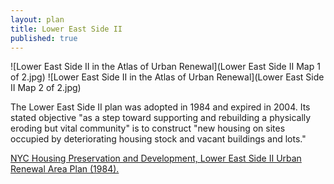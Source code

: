 ```yaml
---
layout: plan
title: Lower East Side II
published: true
---
```


![Lower East Side II in the Atlas of Urban Renewal](Lower East Side II Map 1 of 2.jpg)
![Lower East Side II in the Atlas of Urban Renewal](Lower East Side II Map 2 of 2.jpg)

The Lower East Side II plan was adopted in 1984 and expired in 2004. Its stated objective "as a step toward supporting and rebuilding a physically eroding but vital community" is to construct "new housing on sites occupied by deteriorating housing stock and vacant buildings and lots."

[NYC Housing Preservation and Development, Lower East Side II Urban Renewal Area Plan (1984).](https://www.nyc.gov/assets/hpd/downloads/pdfs/services/lower-east-side-ii-urp.pdf)
